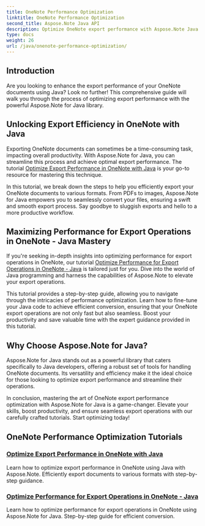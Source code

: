```yaml
---
title: OneNote Performance Optimization
linktitle: OneNote Performance Optimization
second_title: Aspose.Note Java API
description: Optimize OneNote export performance with Aspose.Note Java. Learn efficient document conversion to various formats with step-by-step guidance for improved productivity.
type: docs
weight: 26
url: /java/onenote-performance-optimization/
---
```


## Introduction

Are you looking to enhance the export performance of your OneNote documents using Java? Look no further! This comprehensive guide will walk you through the process of optimizing export performance with the powerful Aspose.Note for Java library.

## Unlocking Export Efficiency in OneNote with Java

Exporting OneNote documents can sometimes be a time-consuming task, impacting overall productivity. With Aspose.Note for Java, you can streamline this process and achieve optimal export performance. The tutorial [Optimize Export Performance in OneNote with Java](./optimize-export-performance/) is your go-to resource for mastering this technique.

In this tutorial, we break down the steps to help you efficiently export your OneNote documents to various formats. From PDFs to images, Aspose.Note for Java empowers you to seamlessly convert your files, ensuring a swift and smooth export process. Say goodbye to sluggish exports and hello to a more productive workflow.

## Maximizing Performance for Export Operations in OneNote - Java Mastery

If you're seeking in-depth insights into optimizing performance for export operations in OneNote, our tutorial [Optimize Performance for Export Operations in OneNote - Java](./optimize-performance-consequent-export/) is tailored just for you. Dive into the world of Java programming and harness the capabilities of Aspose.Note to elevate your export operations.

This tutorial provides a step-by-step guide, allowing you to navigate through the intricacies of performance optimization. Learn how to fine-tune your Java code to achieve efficient conversion, ensuring that your OneNote export operations are not only fast but also seamless. Boost your productivity and save valuable time with the expert guidance provided in this tutorial.

## Why Choose Aspose.Note for Java?

Aspose.Note for Java stands out as a powerful library that caters specifically to Java developers, offering a robust set of tools for handling OneNote documents. Its versatility and efficiency make it the ideal choice for those looking to optimize export performance and streamline their operations.

In conclusion, mastering the art of OneNote export performance optimization with Aspose.Note for Java is a game-changer. Elevate your skills, boost productivity, and ensure seamless export operations with our carefully crafted tutorials. Start optimizing today!
## OneNote Performance Optimization Tutorials
### [Optimize Export Performance in OneNote with Java](./optimize-export-performance/)
Learn how to optimize export performance in OneNote using Java with Aspose.Note. Efficiently export documents to various formats with step-by-step guidance.
### [Optimize Performance for Export Operations in OneNote - Java](./optimize-performance-consequent-export/)
Learn how to optimize performance for export operations in OneNote using Aspose.Note for Java. Step-by-step guide for efficient conversion.
